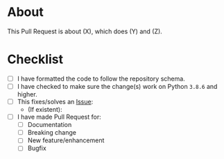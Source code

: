 # About

This Pull Request is about (X), which does (Y) and (Z).

# Checklist

- [ ] I have formatted the code to follow the repository schema.
- [ ] I have checked to make sure the change(s) work on Python ``3.8.6`` and higher.
- [ ] This fixes/solves an [Issue](https://github.com/Articuno-org/Articuno/issues):
  - (If existent):
- [ ] I have made Pull Request for:
  - [ ] Documentation
  - [ ] Breaking change
  - [ ] New feature/enhancement
  - [ ] Bugfix
